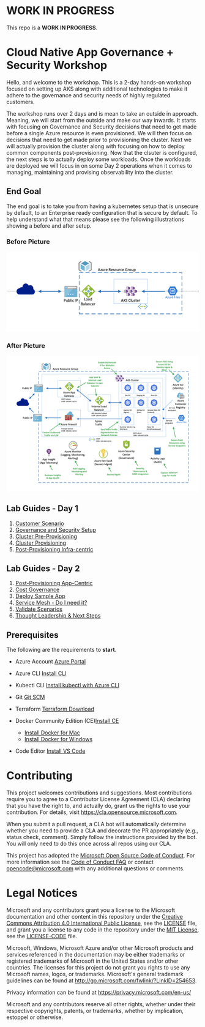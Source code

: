 # WORK IN PROGRESS

This repo is a **WORK IN PROGRESS**.

# Cloud Native App Governance + Security Workshop

Hello, and welcome to the workshop. This is a 2-day hands-on workshop focused on setting up AKS along with additional technologies to make it adhere to the governance and security needs of highly regulated customers.

The workshop runs over 2 days and is mean to take an outside in approach. Meaning, we will start from the outside and make our way inwards. It starts with focusing on Governance and Security decisions that need to get made before a single Azure resource is even provisioned. We will then focus on decisions that need to get made prior to provisioning the cluster. Next we will actually provision the cluster along with focusing on how to deploy common components post-provisioning. Now that the clsuter is configured, the next steps is to actually deploy some workloads. Once the workloads are deployed we will focus in on some Day 2 operations when it comes to managing, maintaining and provising observability into the cluster.

## End Goal

The end goal is to take you from having a kubernetes setup that is unsecure by default, to an Enterprise ready configuration that is secure by default. To help understand what that means please see the following illustrations showing a before and after setup.

### Before Picture

![Before Configuration](img/app_before.png)

### After Picture

![After Configuration](img/app_after.png)

## Lab Guides - Day 1

  1. [Customer Scenario](customer-scenario/README.md)
  2. [Governance and Security Setup](governance-security/README.md)
  3. [Cluster Pre-Provisioning](cluster-pre-provisioning/README.md)
  4. [Cluster Provisioning](cluster-provisioning/README.md)
  5. [Post-Provisioning Infra-centric](post-provisioning-infra/README.md)

## Lab Guides - Day 2

  1. [Post-Provisioning App-Centric](post-provisioning-app/README.md)
  2. [Cost Governance](cost-governance/README.md)
  3. [Deploy Sample App](deploy-app/README.md)
  4. [Service Mesh - Do I need it?](service-mesh/README.md)
  5. [Validate Scenarios](validate-scenarios/README.md)
  6. [Thought Leadership & Next Steps](thought-leadership/README.md)

## Prerequisites

The following are the requirements to **start**.

* Azure Account [Azure Portal](https://portal.azure.com)
* Azure CLI [Install CLI](https://docs.microsoft.com/en-us/cli/azure/install-azure-cli?view=azure-cli-latest)
* Kubectl CLI [Install kubectl with Azure CLI](https://docs.microsoft.com/en-us/azure/aks/kubernetes-walkthrough#connect-to-the-cluster)
* Git [Git SCM](https://git-scm.com/downloads)
* Terraform [Terraform Download](https://www.terraform.io/downloads.html)
* Docker Community Edition (CE)[Install CE](https://docs.docker.com/v17.09/engine/installation/)

  * [Install Docker for Mac](https://docs.docker.com/v17.09/docker-for-mac/install/)
  * [Install Docker for Windows](https://docs.docker.com/v17.09/docker-for-windows/install/)

* Code Editor [Install VS Code](https://code.visualstudio.com/download)
  
# Contributing

This project welcomes contributions and suggestions.  Most contributions require you to agree to a
Contributor License Agreement (CLA) declaring that you have the right to, and actually do, grant us
the rights to use your contribution. For details, visit https://cla.opensource.microsoft.com.

When you submit a pull request, a CLA bot will automatically determine whether you need to provide
a CLA and decorate the PR appropriately (e.g., status check, comment). Simply follow the instructions
provided by the bot. You will only need to do this once across all repos using our CLA.

This project has adopted the [Microsoft Open Source Code of Conduct](https://opensource.microsoft.com/codeofconduct/).
For more information see the [Code of Conduct FAQ](https://opensource.microsoft.com/codeofconduct/faq/) or
contact [opencode@microsoft.com](mailto:opencode@microsoft.com) with any additional questions or comments.

# Legal Notices

Microsoft and any contributors grant you a license to the Microsoft documentation and other content
in this repository under the [Creative Commons Attribution 4.0 International Public License](https://creativecommons.org/licenses/by/4.0/legalcode),
see the [LICENSE](LICENSE) file, and grant you a license to any code in the repository under the [MIT License](https://opensource.org/licenses/MIT), see the
[LICENSE-CODE](LICENSE-CODE) file.

Microsoft, Windows, Microsoft Azure and/or other Microsoft products and services referenced in the documentation
may be either trademarks or registered trademarks of Microsoft in the United States and/or other countries.
The licenses for this project do not grant you rights to use any Microsoft names, logos, or trademarks.
Microsoft's general trademark guidelines can be found at http://go.microsoft.com/fwlink/?LinkID=254653.

Privacy information can be found at https://privacy.microsoft.com/en-us/

Microsoft and any contributors reserve all other rights, whether under their respective copyrights, patents,
or trademarks, whether by implication, estoppel or otherwise.
